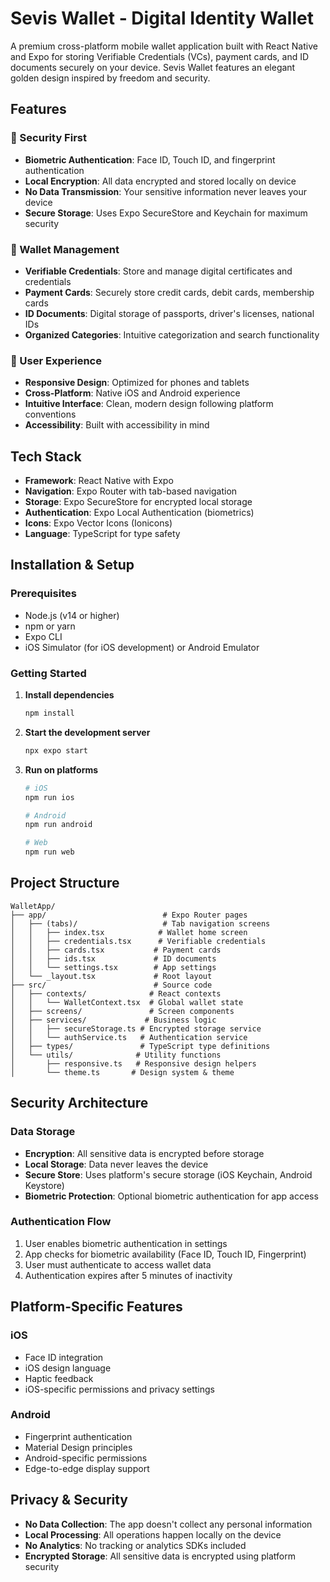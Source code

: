 # Sevis Wallet - Digital Identity Wallet

A premium cross-platform mobile wallet application built with React Native and Expo for storing Verifiable Credentials (VCs), payment cards, and ID documents securely on your device. Sevis Wallet features an elegant golden design inspired by freedom and security.

## Features

### 🔐 Security First
- **Biometric Authentication**: Face ID, Touch ID, and fingerprint authentication
- **Local Encryption**: All data encrypted and stored locally on device
- **No Data Transmission**: Your sensitive information never leaves your device
- **Secure Storage**: Uses Expo SecureStore and Keychain for maximum security

### 📱 Wallet Management
- **Verifiable Credentials**: Store and manage digital certificates and credentials
- **Payment Cards**: Securely store credit cards, debit cards, membership cards
- **ID Documents**: Digital storage of passports, driver's licenses, national IDs
- **Organized Categories**: Intuitive categorization and search functionality

### 🎨 User Experience
- **Responsive Design**: Optimized for phones and tablets
- **Cross-Platform**: Native iOS and Android experience
- **Intuitive Interface**: Clean, modern design following platform conventions
- **Accessibility**: Built with accessibility in mind

## Tech Stack

- **Framework**: React Native with Expo
- **Navigation**: Expo Router with tab-based navigation
- **Storage**: Expo SecureStore for encrypted local storage
- **Authentication**: Expo Local Authentication (biometrics)
- **Icons**: Expo Vector Icons (Ionicons)
- **Language**: TypeScript for type safety

## Installation & Setup

### Prerequisites
- Node.js (v14 or higher)
- npm or yarn
- Expo CLI
- iOS Simulator (for iOS development) or Android Emulator

### Getting Started

1. **Install dependencies**
   ```bash
   npm install
   ```

2. **Start the development server**
   ```bash
   npx expo start
   ```

3. **Run on platforms**
   ```bash
   # iOS
   npm run ios
   
   # Android
   npm run android
   
   # Web
   npm run web
   ```

## Project Structure

```
WalletApp/
├── app/                          # Expo Router pages
│   ├── (tabs)/                   # Tab navigation screens
│   │   ├── index.tsx            # Wallet home screen
│   │   ├── credentials.tsx      # Verifiable credentials
│   │   ├── cards.tsx           # Payment cards
│   │   ├── ids.tsx             # ID documents
│   │   └── settings.tsx        # App settings
│   └── _layout.tsx             # Root layout
├── src/                        # Source code
│   ├── contexts/              # React contexts
│   │   └── WalletContext.tsx  # Global wallet state
│   ├── screens/               # Screen components
│   ├── services/             # Business logic
│   │   ├── secureStorage.ts # Encrypted storage service
│   │   └── authService.ts   # Authentication service
│   ├── types/               # TypeScript type definitions
│   └── utils/              # Utility functions
│       ├── responsive.ts   # Responsive design helpers
│       └── theme.ts       # Design system & theme
```

## Security Architecture

### Data Storage
- **Encryption**: All sensitive data is encrypted before storage
- **Local Storage**: Data never leaves the device
- **Secure Store**: Uses platform's secure storage (iOS Keychain, Android Keystore)
- **Biometric Protection**: Optional biometric authentication for app access

### Authentication Flow
1. User enables biometric authentication in settings
2. App checks for biometric availability (Face ID, Touch ID, Fingerprint)
3. User must authenticate to access wallet data
4. Authentication expires after 5 minutes of inactivity

## Platform-Specific Features

### iOS
- Face ID integration
- iOS design language
- Haptic feedback
- iOS-specific permissions and privacy settings

### Android
- Fingerprint authentication
- Material Design principles
- Android-specific permissions
- Edge-to-edge display support

## Privacy & Security

- **No Data Collection**: The app doesn't collect any personal information
- **Local Processing**: All operations happen locally on the device
- **No Analytics**: No tracking or analytics SDKs included
- **Encrypted Storage**: All sensitive data is encrypted using platform security
